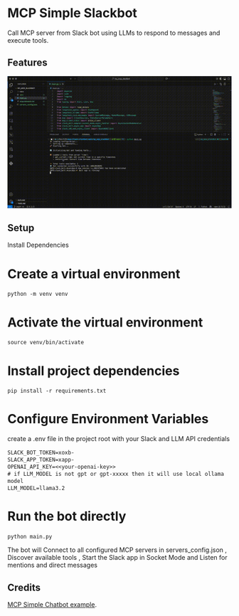 # MCP Simple Slackbot

Call MCP server from Slack bot using LLMs to respond to messages and execute tools.

## Features

![demo](/attachments/output.gif)

## Setup

Install Dependencies
# Create a virtual environment

```python -m venv venv```

# Activate the virtual environment

```source venv/bin/activate```

# Install project dependencies

```pip install -r requirements.txt```

# Configure Environment Variables

create a .env file in the project root with your Slack and LLM API credentials

```
SLACK_BOT_TOKEN=xoxb-
SLACK_APP_TOKEN=xapp-
OPENAI_API_KEY=<<your-openai-key>>
# if LLM_MODEL is not gpt or gpt-xxxxx then it will use local ollama model
LLM_MODEL=llama3.2
```

# Run the bot directly

```python main.py```

The bot will Connect to all configured MCP servers in servers_config.json , Discover available tools , Start the Slack app in Socket Mode and Listen for mentions and direct messages

## Credits

[MCP Simple Chatbot example](https://github.com/modelcontextprotocol/python-sdk/tree/main/examples/clients/simple-chatbot).
